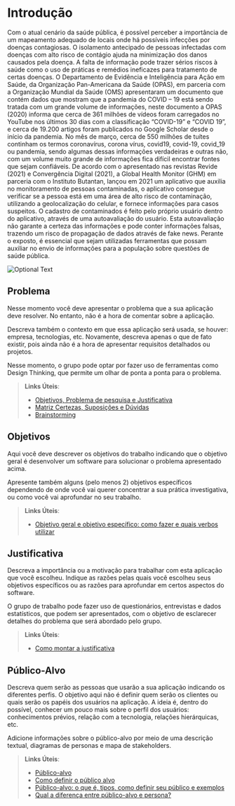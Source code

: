 # Introdução

Com o atual cenário da saúde pública, é possível perceber a importância de um mapeamento adequado de locais onde há possíveis infecções por doenças contagiosas. O isolamento antecipado de pessoas infectadas com doenças com alto risco de contágio ajuda na minimização dos danos causados pela doença.
A falta de informação pode trazer sérios riscos à saúde como o uso de práticas e remédios ineficazes para tratamento de certas doenças. O Departamento de Evidência e Inteligência para Ação em Saúde, da Organização Pan-Americana da Saúde (OPAS), em parceria com a Organização Mundial da Saúde (OMS) apresentaram um documento que contém dados que mostram que a pandemia do COVID – 19 está sendo tratada com um grande volume de informações, neste documento a OPAS (2020) informa que cerca de 361 milhões de vídeos foram carregados no YouTube nos últimos 30 dias com a classificação “COVID-19” e “COVID 19”, e cerca de 19.200 artigos foram publicados no Google Scholar desde o início da pandemia. No mês de março, cerca de 550 milhões de tuítes continham os termos coronavírus, corona vírus, covid19, covid-19, covid_19 ou pandemia, sendo algumas dessas informações verdadeiras e outras não, com um volume muito grande de informações fica difícil encontrar fontes que sejam confiáveis.
De acordo com o apresentado nas revistas Revide (2021) e Convergência Digital (2021), a Global Health Monitor (GHM) em parceria com o Instituto Butantan, lançou em 2021 um aplicativo que auxilia no monitoramento de pessoas contaminadas, o aplicativo consegue verificar se a pessoa está em uma área de alto risco de contaminação, utilizando a geolocalização do celular, e fornece informações para casos suspeitos. O cadastro de contaminados é feito pelo próprio usuário dentro do aplicativo, através de uma autoavaliação do usuário. Esta autoavaliação não garante a certeza das informações e pode conter informações falsas, trazendo um risco de propagação de dados através de fake news.
Perante o exposto, é essencial que sejam utilizadas ferramentas que possam auxiliar no envio de informações para a população sobre questões de saúde pública.

![Optional Text](../master/myFolder/x.jpg)





## Problema
Nesse momento você deve apresentar o problema que a sua aplicação deve  resolver. No entanto, não é a hora de comentar sobre a aplicação.

Descreva também o contexto em que essa aplicação será usada, se  houver: empresa, tecnologias, etc. Novamente, descreva apenas o que de  fato existir, pois ainda não é a hora de apresentar requisitos  detalhados ou projetos.

Nesse momento, o grupo pode optar por fazer uso  de ferramentas como Design Thinking, que permite um olhar de ponta a ponta para o problema.

> **Links Úteis**:
> - [Objetivos, Problema de pesquisa e Justificativa](https://medium.com/@versioparole/objetivos-problema-de-pesquisa-e-justificativa-c98c8233b9c3)
> - [Matriz Certezas, Suposições e Dúvidas](https://medium.com/educa%C3%A7%C3%A3o-fora-da-caixa/matriz-certezas-suposi%C3%A7%C3%B5es-e-d%C3%BAvidas-fa2263633655)
> - [Brainstorming](https://www.euax.com.br/2018/09/brainstorming/)

## Objetivos

Aqui você deve descrever os objetivos do trabalho indicando que o objetivo geral é desenvolver um software para solucionar o problema apresentado acima. 

Apresente também alguns (pelo menos 2) objetivos específicos dependendo de onde você vai querer concentrar a sua prática investigativa, ou como você vai aprofundar no seu trabalho.
 
> **Links Úteis**:
> - [Objetivo geral e objetivo específico: como fazer e quais verbos utilizar](https://blog.mettzer.com/diferenca-entre-objetivo-geral-e-objetivo-especifico/)

## Justificativa

Descreva a importância ou a motivação para trabalhar com esta aplicação que você escolheu. Indique as razões pelas quais você escolheu seus objetivos específicos ou as razões para aprofundar em certos aspectos do software.

O grupo de trabalho pode fazer uso de questionários, entrevistas e dados estatísticos, que podem ser apresentados, com o objetivo de esclarecer detalhes do problema que será abordado pelo grupo.

> **Links Úteis**:
> - [Como montar a justificativa](https://guiadamonografia.com.br/como-montar-justificativa-do-tcc/)

## Público-Alvo

Descreva quem serão as pessoas que usarão a sua aplicação indicando os diferentes perfis. O objetivo aqui não é definir quem serão os clientes ou quais serão os papéis dos usuários na aplicação. A ideia é, dentro do possível, conhecer um pouco mais sobre o perfil dos usuários: conhecimentos prévios, relação com a tecnologia, relações
hierárquicas, etc.

Adicione informações sobre o público-alvo por meio de uma descrição textual, diagramas de personas e mapa de stakeholders.

> **Links Úteis**:
> - [Público-alvo](https://blog.hotmart.com/pt-br/publico-alvo/)
> - [Como definir o público alvo](https://exame.com/pme/5-dicas-essenciais-para-definir-o-publico-alvo-do-seu-negocio/)
> - [Público-alvo: o que é, tipos, como definir seu público e exemplos](https://klickpages.com.br/blog/publico-alvo-o-que-e/)
> - [Qual a diferença entre público-alvo e persona?](https://rockcontent.com/blog/diferenca-publico-alvo-e-persona/)
